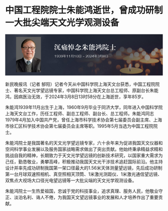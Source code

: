 # 中国工程院院士朱能鸿逝世，曾成功研制一大批尖端天文光学观测设备

![7ad0aa082a2f4c5747a33fa4dfa7e1b9.jpg](https://raw.githubusercontent.com/qqhsx/qqnews_image/main/2024/03/09/中国工程院院士朱能鸿逝世，曾成功研制一大批尖端天文光学观测设备/7ad0aa082a2f4c5747a33fa4dfa7e1b9.jpg)

新民晚报讯（记者
郜阳）记者今天从中国科学院上海天文台获悉，中国工程院院士、著名天文光学望远镜专家，中国科学院上海天文台总工程师、原副台长朱能鸿，因病医治无效，于2024年3月8日13时58分在上海逝世，享年85岁。

朱能鸿1939年11月出生于上海，1960年9月毕业于同济大学，同年进入中国科学院上海天文台工作，历任工程师、副总工程师、副台长、总工程师。朱能鸿同志1979年4月加入中国共产党，曾任上海市科学技术协会第七届委员会副主席、上海市徐汇区科学技术协会第七届委员会主席等职。1995年5月当选为中国工程院院士。

朱能鸿院士是我国著名的天文光学望远镜专家，六十余年来为促进我国天文仪器和空间科学事业发展以及服务国家战略需求做出了突出贡献。他始终秉承精益求精和挑战自我的精神，长期致力于天文光学望远镜的创新技术研究，以国家重大需求为己任，勤恳敬业，勇攀高峰，积极推动我国天文光干涉技术追赶国际前沿。他主持设计并率先成功研制我国第一架口径最大的1.56米天体测量望远镜，先后成功研制第一台月球双速照相机、真空照相天顶筒、1米激光测距仪、1米激光通信望远镜、双焦点大视场大口径光电望远镜等一大批尖端的天文光学观测设备。

朱能鸿院士一生热爱祖国，忠诚于党的科技事业，追求真理、服务人民，他敬业守正、淡泊名利、诲人不倦，为我国天文望远镜事业的发展和人才培养作出了重要贡献。


